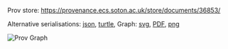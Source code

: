 
Prov store: https://provenance.ecs.soton.ac.uk/store/documents/36853/
	
Alternative serialisations: [json](https://provenance.ecs.soton.ac.uk/store/documents/36853.json), [turtle](https://provenance.ecs.soton.ac.uk/store/documents/36853.ttl), 
Graph: [svg](https://provenance.ecs.soton.ac.uk/store/documents/36853.svg), [PDF](https://provenance.ecs.soton.ac.uk/store/documents/36853.pdf), [png](https://provenance.ecs.soton.ac.uk/store/documents/36853.png)

![Prov Graph](https://provenance.ecs.soton.ac.uk/store/documents/36853.png)

		